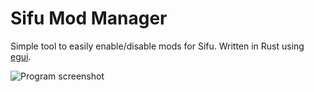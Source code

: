 # Sifu Mod Manager
Simple tool to easily enable/disable mods for Sifu. Written in Rust using [egui](https://github.com/emilk/egui).  
  
![Program screenshot](https://i.ibb.co.com/XkkstxPx/Screenshot-2025-03-02-220049.png)
